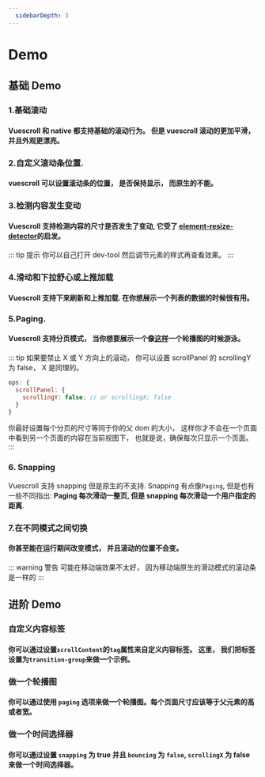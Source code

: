 ```yaml
---
  sidebarDepth: 3
---
```


# Demo

## 基础 Demo

### 1.基础滚动

#### Vuescroll 和 native 都支持基础的滚动行为。 但是 vuescroll 滚动的更加平滑，并且外观更漂亮。

<ClientOnly>
<Demo-Basic-OrdinaryScroll />
</ClientOnly>

### 2.自定义滚动条位置.

#### vuescroll 可以设置滚动条的位置， 是否保持显示， 而原生的不能。

<ClientOnly>
<Demo-Basic-SetPositionAndKeepShow />
</ClientOnly>

### 3.检测内容发生变动

#### Vuescroll 支持检测内容的尺寸是否发生了变动, 它受了 [element-resize-detector](https://github.com/wnr/element-resize-detector)的启发。

::: tip 提示
你可以自己打开 dev-tool 然后调节元素的样式再查看效果。
:::
<ClientOnly>
<Demo-Basic-DetectSizeChange />
</ClientOnly>

### 4.滑动和下拉舒心或上推加载

#### Vuescroll 支持下来刷新和上推加载. 在你想展示一个列表的数据的时候很有用。

<ClientOnly>
<Demo-Basic-PullRefreshOrPushLoad />
</ClientOnly>

### 5.Paging.

#### Vuescroll 支持分页模式， 当你想要展示一个像[这样](http://element-cn.eleme.io/#/zh-CN/component/carousel)一个轮播图的时候游泳。

<ClientOnly>
<Demo-Basic-Paging />
</ClientOnly>

::: tip
如果要禁止 X 或 Y 方向上的滚动， 你可以设置 scrollPanel 的 scrollingY 为 false， X 是同理的。

```javascript
ops: {
  scrollPanel: {
    scrollingY: false; // or scrollingX: false
  }
}
```

你最好设置每个分页的尺寸等同于你的父 dom 的大小， 这样你才不会在一个页面中看到另一个页面的内容在当前视图下， 也就是说，确保每次只显示一个页面。
:::

### 6. Snapping

Vuescroll 支持 snapping 但是原生的不支持. Snapping 有点像`Paging`, 但是也有一些不同指出: **Paging 每次滑动一整页, 但是 snapping 每次滑动一个用户指定的距离**.

<ClientOnly>
<Demo-Basic-Snapping />
</ClientOnly>

### 7.在不同模式之间切换

#### 你甚至能在运行期间改变模式， 并且滚动的位置不会变。

<ClientOnly>
<Demo-Basic-SwitchMode />
</ClientOnly>

::: warning 警告
可能在移动端效果不太好， 因为移动端原生的滑动模式的滚动条是一样的
:::

## 进阶 Demo

### 自定义内容标签

#### 你可以通过设置`scrollContent`的`tag`属性来自定义内容标签。 这里， 我们把标签设置为`transition-group`来做一个示例。

<ClientOnly>
<Demo-Advance-CustimizeContentnTag />
</ClientOnly>

### 做一个轮播图

#### 你可以通过使用 `paging` 选项来做一个轮播图。每个页面尺寸应该等于父元素的高或者宽。

<ClientOnly>
<Demo-Advance-MakeACarousel />
</ClientOnly>

### 做一个时间选择器

#### 你可以通过设置 `snapping` 为 true 并且 `bouncing` 为 `false`, `scrollingX` 为 false 来做一个时间选择器。

<ClientOnly>
<Demo-Advance-MakeATimePicker />
</ClientOnly>
